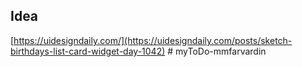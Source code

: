 ## Idea

[https://uidesigndaily.com/](https://uidesigndaily.com/posts/sketch-birthdays-list-card-widget-day-1042)
#   m y T o D o - m m f a r v a r d i n  
 
